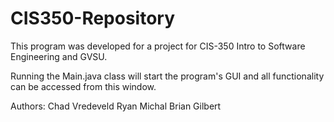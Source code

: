 # CIS350-Repository

This program was developed for a project for CIS-350 Intro to Software Engineering and GVSU.

Running the Main.java class will start the program's GUI and all functionality can be accessed from this window.

Authors:
Chad Vredeveld
Ryan Michal
Brian Gilbert
